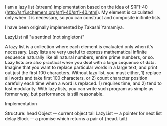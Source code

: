 I am a lazy list (stream) implementation based on the idea of
SRFI-40 (http://srfi.schemers.org/srfi-40/srfi-40.html).
My element is calculated only when it is necessary, so you can
construct and composite inifinite lists.

I have been originally implemented by Takashi Yamamiya.

LazyList nil "a sentinel (not singleton)"


A lazy list is a collection where each element is evaluated only when it's necessary. Lazy lists are very useful to express mathematical infinite sequence naturally like all natural numbers, entire prime numbers, or so.
Lazy lists are also practical when you deal with a large sequence of data. Imagine that you want to replace particular words in a large text, and print out just the first 100 characters. Without lazy list, you must either, 1) replace all words and take first 100 characters, or 2) count character position carefully each time when a word is replaced. 1) requires time, and 2) tend to lost modularity. With lazy lists, you can write such program as simple as former way, but performance is still reasonable.



Implementation 

Structure:
 head			Object -- current object
 tail			LazyList -- a pointer for next list
 delay		Block -- a promise which returns a pair of {head. tail}


